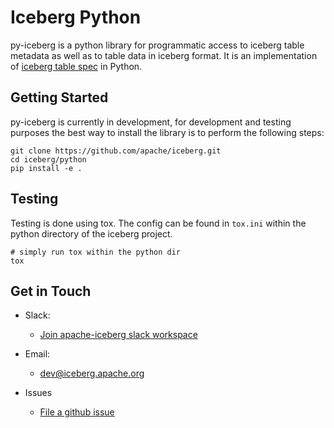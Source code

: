<!--
 - Licensed to the Apache Software Foundation (ASF) under one or more
 - contributor license agreements.  See the NOTICE file distributed with
 - this work for additional information regarding copyright ownership.
 - The ASF licenses this file to You under the Apache License, Version 2.0
 - (the "License"); you may not use this file except in compliance with
 - the License.  You may obtain a copy of the License at
 -
 -   http://www.apache.org/licenses/LICENSE-2.0
 -
 - Unless required by applicable law or agreed to in writing, software
 - distributed under the License is distributed on an "AS IS" BASIS,
 - WITHOUT WARRANTIES OR CONDITIONS OF ANY KIND, either express or implied.
 - See the License for the specific language governing permissions and
 - limitations under the License.
 -->

# Iceberg Python

py-iceberg is a python library for programmatic access to iceberg table metadata as well as to table data in iceberg format. 
It is an implementation of [iceberg table spec](https://iceberg.apache.org/spec/) in Python.

## Getting Started

py-iceberg is currently in development, for development and testing purposes the best way to install the library is to perform the following steps:

```
git clone https://github.com/apache/iceberg.git
cd iceberg/python
pip install -e .
```

## Testing

Testing is done using tox. The config can be found in `tox.ini` within the python directory of the iceberg project.

```
# simply run tox within the python dir
tox
```

## Get in Touch
- Slack:
    * [Join apache-iceberg slack workspace](https://apache-iceberg.slack.com/)

- Email:
    * [dev@iceberg.apache.org](mailto:dev@iceberg.apache.org)

- Issues
    * [File a github issue](https://github.com/apache/iceberg/issues)

